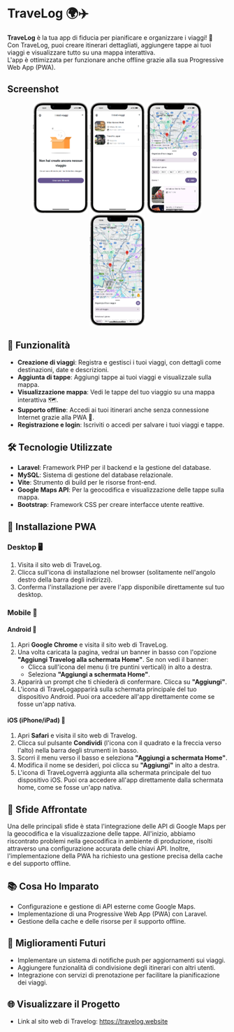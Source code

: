 # TraveLog 🌍✈️

**TraveLog** è la tua app di fiducia per pianificare e organizzare i viaggi! 🎒 <br>
Con TraveLog, puoi creare itinerari dettagliati, aggiungere tappe ai tuoi viaggi e visualizzare tutto su una mappa interattiva. <br>
L'app è ottimizzata per funzionare anche offline grazie alla sua Progressive Web App (PWA).

## Screenshot

<p align="center" style="padding: 0 0">
  <img src="screenshot/travelog_screenshot_1.png" alt="Empty Homepage" width="25%" />
  <img src="screenshot/travelog_screenshot_2.png" alt="Homepage with travels" width="25%" />
  <img src="screenshot/travelog_screenshot_3.png" alt="Travel page" width="25%" />
  <img src="screenshot/travelog_screenshot_4.png" alt="Travel page with map open" width="25%" />
</p>

## 🚀 Funzionalità

- **Creazione di viaggi**: Registra e gestisci i tuoi viaggi, con dettagli come destinazioni, date e descrizioni.
- **Aggiunta di tappe**: Aggiungi tappe ai tuoi viaggi e visualizzale sulla mappa.
- **Visualizzazione mappa**: Vedi le tappe del tuo viaggio su una mappa interattiva 🗺️.
- **Supporto offline**: Accedi ai tuoi itinerari anche senza connessione Internet grazie alla PWA 📱.
- **Registrazione e login**: Iscriviti o accedi per salvare i tuoi viaggi e tappe.

## 🛠️ Tecnologie Utilizzate

- **Laravel**: Framework PHP per il backend e la gestione del database.
- **MySQL**: Sistema di gestione del database relazionale.
- **Vite**: Strumento di build per le risorse front-end.
- **Google Maps API**: Per la geocodifica e visualizzazione delle tappe sulla mappa.
- **Bootstrap**: Framework CSS per creare interfacce utente reattive.

## 📲 Installazione PWA

### Desktop 🖥️
1. Visita il sito web di TraveLog.
2. Clicca sull'icona di installazione nel browser (solitamente nell'angolo destro della barra degli indirizzi).
3. Conferma l'installazione per avere l'app disponibile direttamente sul tuo desktop.

### Mobile 📱

#### Android 🤖
1. Apri **Google Chrome** e visita il sito web di TraveLog.
2. Una volta caricata la pagina, vedrai un banner in basso con l'opzione **"Aggiungi Travelog alla schermata Home"**. Se non vedi il banner:
   - Clicca sull'icona del menu (i tre puntini verticali) in alto a destra.
   - Seleziona **"Aggiungi a schermata Home"**.
3. Apparirà un prompt che ti chiederà di confermare. Clicca su **"Aggiungi"**.
4. L'icona di TraveLogapparirà sulla schermata principale del tuo dispositivo Android. Puoi ora accedere all'app direttamente come se fosse un'app nativa.

#### iOS (iPhone/iPad) 🍏
1. Apri **Safari** e visita il sito web di Travelog.
2. Clicca sul pulsante **Condividi** (l'icona con il quadrato e la freccia verso l'alto) nella barra degli strumenti in basso.
3. Scorri il menu verso il basso e seleziona **"Aggiungi a schermata Home"**.
4. Modifica il nome se desideri, poi clicca su **"Aggiungi"** in alto a destra.
5. L'icona di TraveLogverrà aggiunta alla schermata principale del tuo dispositivo iOS. Puoi ora accedere all'app direttamente dalla schermata home, come se fosse un'app nativa.

## 💪 Sfide Affrontate

Una delle principali sfide è stata l'integrazione delle API di Google Maps per la geocodifica e la visualizzazione delle tappe.
All'inizio, abbiamo riscontrato problemi nella geocodifica in ambiente di produzione, risolti attraverso una configurazione accurata delle chiavi API.
Inoltre, l'implementazione della PWA ha richiesto una gestione precisa della cache e del supporto offline.

## 📚 Cosa Ho Imparato

- Configurazione e gestione di API esterne come Google Maps.
- Implementazione di una Progressive Web App (PWA) con Laravel.
- Gestione della cache e delle risorse per il supporto offline.

## 🌟 Miglioramenti Futuri

- Implementare un sistema di notifiche push per aggiornamenti sui viaggi.
- Aggiungere funzionalità di condivisione degli itinerari con altri utenti.
- Integrazione con servizi di prenotazione per facilitare la pianificazione dei viaggi.

## 🌐 Visualizzare il Progetto

- Link al sito web di Travelog: https://travelog.website


